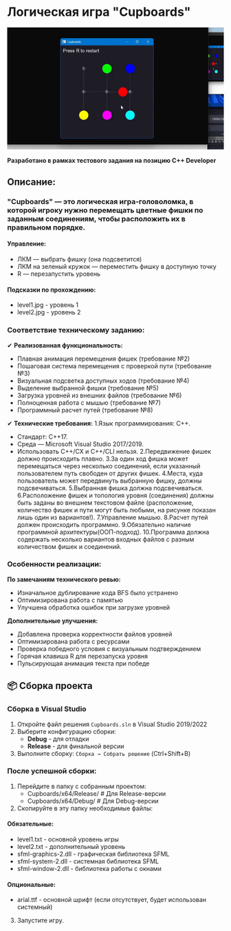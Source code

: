 # Логическая игра "Cupboards"
![OpenCommand](info.gif)

**Разработано в рамках тестового задания на позицию С++ Developer**

## Описание:
### "Cupboards" — это логическая игра-головоломка, в которой игроку нужно перемещать цветные фишки по заданным соединениям, чтобы расположить их в правильном порядке.
#### Управление:
- ЛКМ — выбрать фишку (она подсветится)
- ЛКМ на зеленый кружок — переместить фишку в доступную точку
- R — перезапустить уровень

#### Подсказки по прохождению:
- level1.jpg - уровень 1
- level2.jpg - уровень 2

### Соответствие техническому заданию:

✔ **Реализованная функциональность:**
- Плавная анимация перемещения фишек (требование №2)
- Пошаговая система перемещения с проверкой пути (требование №3)
- Визуальная подсветка доступных ходов (требование №4)
- Выделение выбранной фишки (требование №5)
- Загрузка уровней из внешних файлов (требование №6)
- Полноценная работа с мышью (требование №7)
- Программный расчет путей (требование №8)

✔ **Технические требования:**
1.Язык программирования: C++.
- Стандарт: C++17.
- Среда — Microsoft Visual Studio 2017/2019.
- Использовать С++/CX и C++/CLI нельзя.
2.Передвижение фишек должно происходить плавно.
3.За один ход фишка может перемещаться через несколько соединений, если указанный
пользователем путь свободен от других фишек.
4.Места, куда пользователь может передвинуть выбранную фишку, должны подсвечиваться.
5.Выбранная фишка должна подсвечиваться.
6.Расположение фишек и топология уровня (соединения) должны быть заданы во внешнем
текстовом файле (расположение, количество фишек и пути могут быть любыми, на
рисунке показан лишь один из вариантов!).
7.Управление мышью.
8.Расчет путей должен происходить программно.
9.Обязательно наличие программной архитектуры(ООП-подход).
10.Программа должна содержать несколько вариантов входных файлов с разным
количеством фишек и соединений.

### Особенности реализации:

**По замечаниям технического ревью:**
- Изначальное дублирование кода BFS было устранено
- Оптимизирована работа с памятью
- Улучшена обработка ошибок при загрузке уровней

**Дополнительные улучшения:**
+ Добавлена проверка корректности файлов уровней
+ Оптимизирована работа с ресурсами
+ Проверка победного условия с визуальным подтверждением  
+ Горячая клавиша R для перезапуска уровня  
+ Пульсирующая анимация текста при победе 

## 📦 Сборка проекта
### Сборка в Visual Studio
1. Откройте файл решения `Cupboards.sln` в Visual Studio 2019/2022
2. Выберите конфигурацию сборки:
   - **Debug** - для отладки
   - **Release** - для финальной версии
3. Выполните сборку: `Сборка → Собрать решение` (Ctrl+Shift+B)
### После успешной сборки:
1. Перейдите в папку с собранным проектом:
   - Cupboards/x64/Release/  # Для Release-версии
   - Cupboards/x64/Debug/    # Для Debug-версии
2. Скопируйте в эту папку необходимые файлы:
####   Обязательные:
   - level1.txt - основной уровень игры
   - level2.txt - дополнительный уровень
   - sfml-graphics-2.dll - графическая библиотека SFML
   - sfml-system-2.dll - системная библиотека SFML
   - sfml-window-2.dll - библиотека работы с окнами
####   Опциональные:
   - arial.ttf - основной шрифт (если отсутствует, будет использован системный)
3. Запустите игру.

